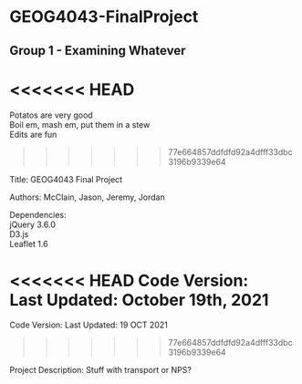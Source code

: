 # GEOG4043-FinalProject
## Group 1 - Examining Whatever
<<<<<<< HEAD
=======
Potatos are very good <br />
Boil em, mash em, put them in a stew <br />
Edits are fun
>>>>>>> 77e664857ddfdfd92a4dfff33dbc3196b9339e64

Title: GEOG4043 Final Project

Authors: McClain, Jason, Jeremy, Jordan

Dependencies:<br/>
  jQuery 3.6.0<br/>
  D3.js<br/>
  Leaflet 1.6<br/>

<<<<<<< HEAD
Code Version:<br/>
  Last Updated: October 19th, 2021<br/>
=======
Code Version:
  Last Updated: 19 OCT 2021
>>>>>>> 77e664857ddfdfd92a4dfff33dbc3196b9339e64

Project Description: Stuff with transport or NPS?
